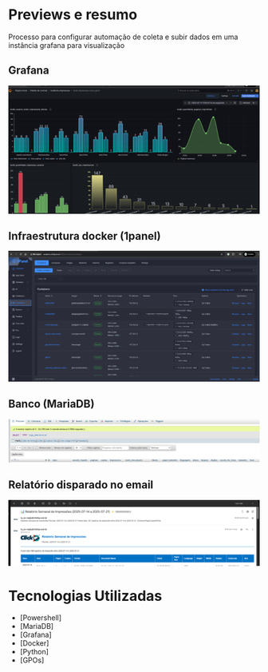# Previews e resumo

Processo para configurar automação de coleta e subir dados em uma instância grafana para visualização


## Grafana
![alt text](https://github.com/Richardbarbosasilva/monitoramento_servicos_impressao/blob/main/grafana.png)

## Infraestrutura docker (1panel)
![alt text](https://github.com/Richardbarbosasilva/monitoramento_servicos_impressao/blob/main/1panel.png)

## Banco (MariaDB)
![alt text](https://github.com/Richardbarbosasilva/monitoramento_servicos_impressao/blob/main/mariadb.png)

## Relatório disparado no email
![alt text](https://github.com/Richardbarbosasilva/monitoramento_servicos_impressao/blob/main/email.png)

# Tecnologias Utilizadas

- [Powershell]
- [MariaDB]
- [Grafana]
- [Docker]
- [Python]
- [GPOs]









